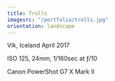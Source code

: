 ```yaml
---
title: Trolls
imagesrc: "/portfolio/trolls.jpg"
orientation: landscape
---
```


Vík, Iceland April 2017

ISO 125, 24mm, 1/160sec at ƒ/10

Canon PowerShot G7 X Mark II

